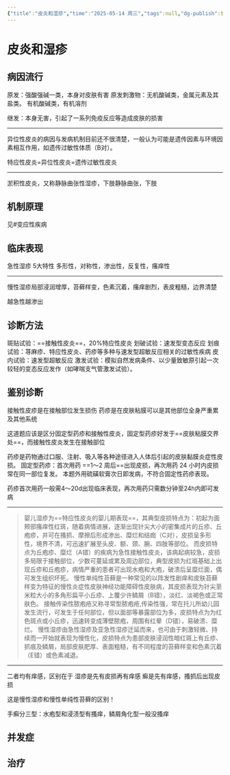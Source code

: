 ```yaml
---
{"title":"皮炎和湿疹","time":"2025-05-14 周三","tags":null,"dg-publish":true,"permalink":"/200 学习/212 皮肤性病学/第14章 皮炎和湿疹/皮炎和湿疹/","dgPassFrontmatter":true,"created":"2025-05-14T14:02:45.000+08:00","updated":"2025-05-22T12:12:49.964+08:00"}
---
```


# 皮炎和湿疹
## 病因流行
原发：强酸强碱一类，本身对皮肤有害
原发刺激物：无机酸碱类，金属元素及其盐类。
有机酸碱类，有机溶剂

继发：本身无害，引起了一系列免疫反应等造成皮肤的损害

---
异位性皮炎的病因与发病机制目前还不很清楚，一般认为可能是遗传因素与环境因素相互作用，如遗传过敏性体质（B对）。

特应性皮炎=异位性皮炎=遗传过敏性皮炎

---
淤积性皮炎，又称静脉曲张性湿疹，下肢静脉曲张，下肢
## 机制原理
见#变应性疾病
## 临床表现
急性湿疹
5大特性
多形性，对称性，渗出性，反复性，瘙痒性

---
慢性湿疹局部浸润增厚，苔藓样变，色素沉着，瘙痒剧烈，表皮粗糙，边界清楚

越急性越渗出
## 诊断方法
斑贴试验：==接触性皮炎==，20%特应性皮炎
划破试验：速发型变态反应
划痕试验：荨麻疹、特应性皮炎、药疹等多种与速发型超敏反应相关的过敏性疾病
皮内试验：速发型超敏反应
激发试验：模拟自然发病条件、以少量致敏原引起一次较轻的变态反应发作（如哮喘支气管激发试验）。
## 鉴别诊断
接触性皮疹是在接触部位发生损伤
药疹是在皮肤粘膜可以是其他部位全身严重累及其他系统

这道题应该是区分固定型药疹和接触性皮炎，固定型药疹好发于==皮肤粘膜交界处==，而接触性皮炎发生在接触部位

药疹是药物通过口服、注射、吸入等各种途径进入人体后引起的皮肤黏膜炎症性皮损。
固定型药疹：首次用药 ==1～2 周后==出现皮损，再次用药 24 小时内皮损常在同一部位复发。
本题外用硫磺软膏次日即发病，不符合固定性药疹表现。

药疹首次用药一般需4～20d出现临床表现，再次用药只需数分钟至24h内即可发病

---
> 婴儿湿疹为==特应性皮炎的婴儿期表现==，其典型皮损特点为：初起为面颊部瘙痒性红斑，随着病情进展，逐渐出现针尖大小的密集成片的丘疹、丘疱疹，并可在搔抓、摩擦后形成渗出、糜烂和结痂（C对），皮损呈多形性，境界不清，可迅速扩展至头皮、额、颈、腕、四肢等部位。
> 而皮损特点为丘疱疹、糜烂（A错）的疾病为急性接触性皮炎，该病起病较急，皮损多局限于接触部位，少数可蔓延或累及周边部位，典型皮损为红斑基础上出现丘疹和丘疱疹，病情严重的患者可出现水疱和大疱，破溃后呈糜烂面，偶可发生组织坏死。
> 慢性单纯性苔藓是一种常见的以阵发性剧痒和皮肤苔藓样变为特征的慢性炎症性皮肤神经功能障碍性皮肤病，其皮损表现为针尖至米粒大小的多角形扁平小丘疹、上覆少许鳞屑（B错），淡红、淡褐色或正常肤色。
> 接触传染性脓疱疮又称寻常型脓疱疮,传染性强，常在托儿所幼儿园发生流行，可发生于任何部位，但以面部等暴露部位为多，皮损特点为为红色斑点或小丘疹，迅速转变成薄壁脓疱，周围有红晕（D错），易破溃、糜烂。
> 慢性湿疹由急性湿疹及亚急性湿疹迁延而来，也可由于刺激轻微、持续而一开始就表现为慢性化，皮损特点为患部皮肤浸润性暗红斑上有丘疹、抓痕及鳞屑，局部皮肤肥厚、表面粗糙，有不同程度的苔藓样变和色素沉着（E错）或色素减退。
> 

---
二者均有痒感，区别在于
湿疹是先有皮损再有痒感
癣是先有痒感，搔抓后出现皮损

这是慢性湿疹和慢性单纯性苔藓的区别！

手癣分三型：水疱型和浸渍型有搔痒，鳞屑角化型一般没搔痒
## 并发症
## 治疗

















































































































































































































































































































































































































































